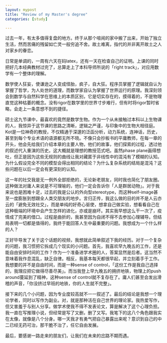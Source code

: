 ```yaml
---
layout: mypost
title: "Review of my Master's degree"
categories: [study]

---
```


过去一年，有太多值得复盘的地方。终于从那个喧闹的家中搬了出来，开始了独立生活，然而苦痛的残留如亡灵一般穷追不舍。故土难离，指代的并非离开故土之人对家乡的眷恋。

日常是单调的，一周有六天在码latex，还有一天在检查自己的证明。上课的同时把好几本经典教材过完了，总算走上了本科导师所说的「right track」，对应用数学有一个整体的理解。

数学使人狂妄，使谦逊之人变成怪胎，疯子，自大狂。程序员掌握了逻辑就自认为掌握了哲学，为人处世的道理，而数学家自认为掌握了世界运行的原理。我深刻领会到数学与自然科学在思维上的本质区别，它是切实存在的，摸得着的，不是物理直觉这种枯萎的概念。没有rigor在数学里的世界寸步难行，但有时将rigor暂时省略，会走上一条意想不到的捷径。

硕士这九节课中，最喜欢的竟然是数学生物。作为一个从未接触过本科以上生物课的人，我惊异于这节课的思路之清晰，逻辑之严谨，与印象中的生物大相径庭。Kot是一位神奇的教授，不仅精通于深邃的泛函分析，动力系统，连神话，历史，甚至到每个专业术语的语源都无所不晓。不像只会抄板书的平庸教师，在每一章的开头，他会先给我们介绍本章的主要人物，他们的故事，他们探索的过程，透过他的叙述代入重演的历史。这大概就是理想的教授范式吧。虽然phase plane画得想吐，但正是因为这些无规则的曲线让我对藏匿于非线性中的混沌有了模糊的认知。为什么假设完全不同的模型会得出相同的结论？为什么复杂系统的结局是混沌？这些问题在以后一定会有更深刻的认知。

这一年的社交我是无一例外全部拒绝的，无论新老朋友，同时我也简化了朋友圈。这种做法对庸人来说是不可理喻的，他们一定会告诉你「人是群居动物」。对于我来说也是困难十足，过去的我是公认的外向型stereotype，而这种self-image甚至一度膨胀到想跟全人类交朋友的地步。言归正传，我这么做的目的并不是人云亦云的「避免无效社交」，而是单纯的好奇心驱使，想拿自己做实验，想看看自己在这种极端的环境中会产生怎样的进化，亦或是崩坏。其实我早想这么干一次了，疫情成了完美的借口。过程是曲折的，我甚至因为自闭不得不去参加心理辅导。但结局表明一切都是值得的，我终于能回答人生中最重要的问题。我想成为一个什么样的人？

正好毕导发了关于这个话题的视频，我想就此简单叙述下我的经历。对于一个复杂的问题，我习惯把它拆成几个现实的小问题。首先，我喜欢早九晚五的工作，还是能自由安排时间的工作？作为一个准备进学术圈的人，答案显然是后者。这当然不意味着我作息混乱，缺乏自律。相反，我基本每天都很早起，并立刻着手于工作。我想要的并不是自由时间，而是一种sense of control，「这份工作是我自己选择的，我理应把它做得尽善尽美」。而当我登上早九晚五的拥挤地铁，物理上的push around蔓延到了精神，这种sense of control就不复存在了。庸人们甚至会发出滑稽的声音，「你没挤过早班的地铁，你的人生就不完整」。

接下来的几个小问题，因为专业度较高就不一一叙述了。最后的结论是我想一个理论学者，同时以写作为副业。对，就是那种活在自己世界的理论家。我热爱写作，但又害羞于与别人分享。做学术使我不得不发表论文，算是解决了这个心理负担。我一直在写推理小说，但经常是写了又删，删了又写。我笔下的这八个角色跟我实在太像，就像是八个分身。哪一天我才有勇气把自己暴露出来呢？意识到自己的中二已经无药可治，那干脆不治了，任它自由发展。

最后，要感谢一路走来的朋友们，让我们在未来的岔路不期而遇。